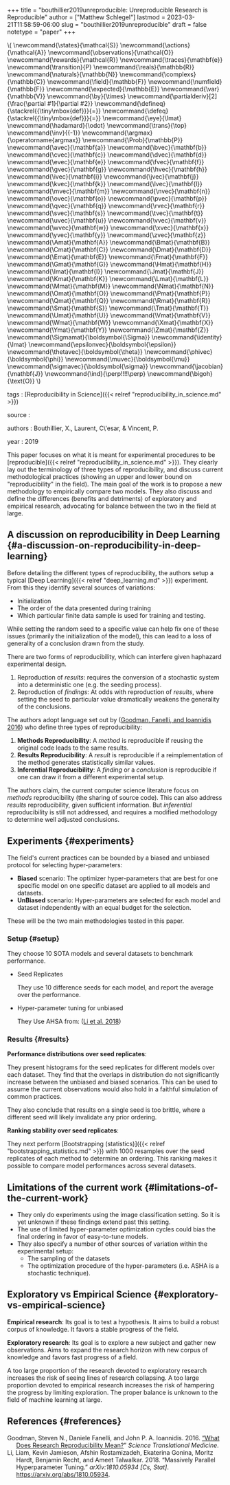 +++
title = "bouthillier2019unreproducible: Unreproducible Research is Reproducible"
author = ["Matthew Schlegel"]
lastmod = 2023-03-21T11:58:59-06:00
slug = "bouthillier2019unreproducible"
draft = false
notetype = "paper"
+++

\\( \newcommand{\states}{\mathcal{S}}
\newcommand{\actions}{\mathcal{A}}
\newcommand{\observations}{\mathcal{O}}
\newcommand{\rewards}{\mathcal{R}}
\newcommand{\traces}{\mathbf{e}}
\newcommand{\transition}{P}
\newcommand{\reals}{\mathbb{R}}
\newcommand{\naturals}{\mathbb{N}}
\newcommand{\complexs}{\mathbb{C}}
\newcommand{\field}{\mathbb{F}}
\newcommand{\numfield}{\mathbb{F}}
\newcommand{\expected}{\mathbb{E}}
\newcommand{\var}{\mathbb{V}}
\newcommand{\by}{\times}
\newcommand{\partialderiv}[2]{\frac{\partial #1}{\partial #2}}
\newcommand{\defineq}{\stackrel{{\tiny\mbox{def}}}{=}}
\newcommand{\defeq}{\stackrel{{\tiny\mbox{def}}}{=}}
\newcommand{\eye}{\Imat}
\newcommand{\hadamard}{\odot}
\newcommand{\trans}{\top}
\newcommand{\inv}{{-1}}
\newcommand{\argmax}{\operatorname{argmax}}
\newcommand{\Prob}{\mathbb{P}}
\newcommand{\avec}{\mathbf{a}}
\newcommand{\bvec}{\mathbf{b}}
\newcommand{\cvec}{\mathbf{c}}
\newcommand{\dvec}{\mathbf{d}}
\newcommand{\evec}{\mathbf{e}}
\newcommand{\fvec}{\mathbf{f}}
\newcommand{\gvec}{\mathbf{g}}
\newcommand{\hvec}{\mathbf{h}}
\newcommand{\ivec}{\mathbf{i}}
\newcommand{\jvec}{\mathbf{j}}
\newcommand{\kvec}{\mathbf{k}}
\newcommand{\lvec}{\mathbf{l}}
\newcommand{\mvec}{\mathbf{m}}
\newcommand{\nvec}{\mathbf{n}}
\newcommand{\ovec}{\mathbf{o}}
\newcommand{\pvec}{\mathbf{p}}
\newcommand{\qvec}{\mathbf{q}}
\newcommand{\rvec}{\mathbf{r}}
\newcommand{\svec}{\mathbf{s}}
\newcommand{\tvec}{\mathbf{t}}
\newcommand{\uvec}{\mathbf{u}}
\newcommand{\vvec}{\mathbf{v}}
\newcommand{\wvec}{\mathbf{w}}
\newcommand{\xvec}{\mathbf{x}}
\newcommand{\yvec}{\mathbf{y}}
\newcommand{\zvec}{\mathbf{z}}
\newcommand{\Amat}{\mathbf{A}}
\newcommand{\Bmat}{\mathbf{B}}
\newcommand{\Cmat}{\mathbf{C}}
\newcommand{\Dmat}{\mathbf{D}}
\newcommand{\Emat}{\mathbf{E}}
\newcommand{\Fmat}{\mathbf{F}}
\newcommand{\Gmat}{\mathbf{G}}
\newcommand{\Hmat}{\mathbf{H}}
\newcommand{\Imat}{\mathbf{I}}
\newcommand{\Jmat}{\mathbf{J}}
\newcommand{\Kmat}{\mathbf{K}}
\newcommand{\Lmat}{\mathbf{L}}
\newcommand{\Mmat}{\mathbf{M}}
\newcommand{\Nmat}{\mathbf{N}}
\newcommand{\Omat}{\mathbf{O}}
\newcommand{\Pmat}{\mathbf{P}}
\newcommand{\Qmat}{\mathbf{Q}}
\newcommand{\Rmat}{\mathbf{R}}
\newcommand{\Smat}{\mathbf{S}}
\newcommand{\Tmat}{\mathbf{T}}
\newcommand{\Umat}{\mathbf{U}}
\newcommand{\Vmat}{\mathbf{V}}
\newcommand{\Wmat}{\mathbf{W}}
\newcommand{\Xmat}{\mathbf{X}}
\newcommand{\Ymat}{\mathbf{Y}}
\newcommand{\Zmat}{\mathbf{Z}}
\newcommand{\Sigmamat}{\boldsymbol{\Sigma}}
\newcommand{\identity}{\Imat}
\newcommand{\epsilonvec}{\boldsymbol{\epsilon}}
\newcommand{\thetavec}{\boldsymbol{\theta}}
\newcommand{\phivec}{\boldsymbol{\phi}}
\newcommand{\muvec}{\boldsymbol{\mu}}
\newcommand{\sigmavec}{\boldsymbol{\sigma}}
\newcommand{\jacobian}{\mathbf{J}}
\newcommand{\ind}{\perp\!\!\!\!\perp}
\newcommand{\bigoh}{\text{O}}
\\)

tags
: [Reproducibility in Science]({{< relref "reproducibility_in_science.md" >}})

source
:


authors
: Bouthillier, X., Laurent, C\\'esar, &amp; Vincent, P.

year
: 2019

This paper focuses on what it is meant for experimental procedures to be [reproducible]({{< relref "reproducibility_in_science.md" >}}). They clearly lay out the terminology of three types of reproducibility, and discuss current methodological practices (showing an upper and lower bound on "reproducibility" in the field). The main goal of the work is to propose a new methodology to empirically compare two models. They also discuss and define the differences (benefits and detriments) of exploratory and empirical research, advocating for balance between the two in the field at large.


## A discussion on reproducibility in Deep Learning {#a-discussion-on-reproducibility-in-deep-learning}

Before detailing the different types of reproducibility, the authors setup a typical [Deep Learning]({{< relref "deep_learning.md" >}}) experiment. From this they identify several sources of variations:

-   Initialization
-   The order of the data presented during training
-   Which particular finite data sample is used for training and testing.

While setting the random seed to a specific value can help fix one of these issues (primarily the initialization of the model), this can lead to a loss of generality of a conclusion drawn from the study.

There are two forms of reproducibility, which can interfere given haphazard experimental design.

1.  Reproduction of _results_: requires the conversion of a stochastic system into a deterministic one (e.g. the seeding process).
2.  Reproduction of _findings_: At odds with reproduction of _results_, where setting the seed to particular value dramatically weakens the generality of the conclusions.

The authors adopt language set out by (<a href="#citeproc_bib_item_1">Goodman, Fanelli, and Ioannidis 2016</a>) who define three types of reproducibility:

1.  **Methods Reproducibility**: A _method_ is reproducible if reusing the original code leads to the same results.
2.  **Results Reproducibility**: A _result_ is reproducible if a reimplementation of the method generates statistically similar values.
3.  **Inferential Reproducibility**: A _finding_ or a _conclusion_ is reproducible if one can draw it from a different experimental setup.

The authors claim, the current computer science literature focus on _methods_ reproducibility (the sharing of source code). This can also address _results_ reproducibility, given sufficient information. But _inferential_ reproducibility is still not addressed, and requires a modified methodology to determine well adjusted conclusions.


## Experiments {#experiments}

The field's current practices can be bounded by a biased and unbiased protocol for selecting hyper-parameters:

-   **Biased** scenario: The optimizer hyper-parameters that are best for one specific model on one specific dataset are applied to all models and datasets.
-   **UnBiased** scenario: Hyper-parameters are selected for each model and dataset independently with an equal budget for the selection.

These will be the two main methodologies tested in this paper.


### Setup {#setup}

They choose 10 SOTA models and several datasets to benchmark performance.

<!--list-separator-->

-  Seed Replicates

    They use 10 difference seeds for each model, and report the average over the performance.

<!--list-separator-->

-  Hyper-parameter tuning for unbiased

    They Use AHSA from: (<a href="#citeproc_bib_item_2">Li et al. 2018</a>)


### Results {#results}

**Performance distributions over seed replicates**:

They present histograms for the seed replicates for different models over each dataset. They find that the overlaps in distribution do not significantly increase between the unbiased and biased scenarios. This can be used to assume the current observations would also hold in a faithful simulation of common practices.

They also conclude that results on a single seed is too brittle, where a different seed will likely invalidate any prior ordering.

**Ranking stability over seed replicates**:

They next perform [Bootstrapping (statistics)]({{< relref "bootstrapping_statistics.md" >}}) with 1000 resamples over the seed replicates of each method to determine an ordering. This ranking makes it possible to compare model performances across several datasets.


## Limitations of the current work {#limitations-of-the-current-work}

-   They only do experiments using the image classification setting. So it is yet unknown if these findings extend past this setting.
-   The use of limited hyper-parameter optimization cycles could bias the final ordering in favor of easy-to-tune models.
-   They also specify a number of other sources of variation within the experimental setup:
    -   The sampling of the datasets
    -   The optimization procedure of the hyper-parameters (i.e. ASHA is a stochastic technique).


## Exploratory vs Empirical Science {#exploratory-vs-empirical-science}

**Empirical research**: Its goal is to test a hypothesis. It aims to build a robust corpus of knowledge. It favors a stable progress of the field.

**Exploratory research**: Its goal is to explore a new subject and gather new observations. Aims to expand the research horizon with new corpus of knowledge and favors fast progress of a field.

A too large proportion of the research devoted to exploratory research increases the risk of seeing lines of research collapsing. A too large proportion devoted to empirical research increases the risk of hampering the progress by limiting exploration. The proper balance is unknown to the field of machine learning at large.


## References {#references}



<style>.csl-entry{text-indent: -1.5em; margin-left: 1.5em;}</style><div class="csl-bib-body">
  <div class="csl-entry"><a id="citeproc_bib_item_1"></a>Goodman, Steven N., Daniele Fanelli, and John P. A. Ioannidis. 2016. <a href="https://www.ncbi.nlm.nih.gov/pubmed/27252173">“What Does Research Reproducibility Mean?</a>” <i>Science Translational Medicine</i>.</div>
  <div class="csl-entry"><a id="citeproc_bib_item_2"></a>Li, Liam, Kevin Jamieson, Afshin Rostamizadeh, Ekaterina Gonina, Moritz Hardt, Benjamin Recht, and Ameet Talwalkar. 2018. “Massively Parallel Hyperparameter Tuning.” <i>arXiv:1810.05934 [Cs, Stat]</i>. <a href="https://arxiv.org/abs/1810.05934">https://arxiv.org/abs/1810.05934</a>.</div>
</div>
